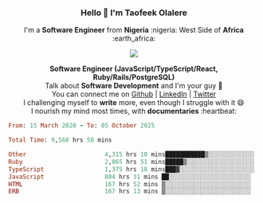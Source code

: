 ### **<p align='center'>Hello 👋 I'm Taofeek Olalere</p>**

<p align='center'>I'm a <strong>Software Engineer</strong> from <strong>Nigeria</strong> :nigeria: West Side of <strong>Africa</strong> :earth_africa:	</p>

<p align='center'> <img src='https://github-readme-stats.vercel.app/api?username=teekaytech&show_icons=true&theme=dark'> </p>


<p align='center'>
  <b>Software Engineer (JavaScript/TypeScript/React, Ruby/Rails/PostgreSQL)</b><br />
  Talk about <strong>Software Development</strong> and I'm your guy 👯 <br />
  You can connect me on <a href="https://github.com/teekaytech">Github</a> | <a href="https://linkedin.com/in/olaleretaofeek">LinkedIn</a> | <a href="https://twitter.com/ola_lere">Twitter</a> <br />
  I challenging myself to <strong>write</strong> more, even though I struggle with it 😄 <br />
  I nourish my mind most times, with <strong>documentaries</strong> :heartbeat:
</p>

<!--START_SECTION:waka-->

```ruby
From: 15 March 2020 - To: 05 October 2025

Total Time: 9,568 hrs 58 mins

Other                      4,315 hrs 10 mins███████████▒░░░░░░░░░░░░░   45.10 %
Ruby                       2,065 hrs 51 mins█████▒░░░░░░░░░░░░░░░░░░░   21.59 %
TypeScript                 1,375 hrs 18 mins███▓░░░░░░░░░░░░░░░░░░░░░   14.37 %
JavaScript                 804 hrs 31 mins ██░░░░░░░░░░░░░░░░░░░░░░░   08.41 %
HTML                       167 hrs 52 mins ▒░░░░░░░░░░░░░░░░░░░░░░░░   01.75 %
ERB                        167 hrs 13 mins ▒░░░░░░░░░░░░░░░░░░░░░░░░   01.75 %
```

<!--END_SECTION:waka-->
<!--
**teekaytech/teekaytech** is a ✨ _special_ ✨ repository because its `README.md` (this file) appears on your GitHub profile.

Here are some ideas to get you started:

- 🔭 I’m currently working on ...
- 🌱 I’m currently learning ...
- 👯 I’m looking to collaborate on ...
- 🤔 I’m looking for help with ...
- 💬 Ask me about ...
- 📫 How to reach me: ...
- 😄 Pronouns: ...
- ⚡ Fun fact: ...
-->
